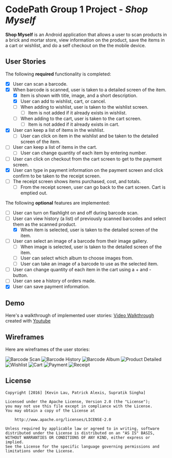 # CodePath Group 1 Project - *Shop Myself*

**Shop Myself** is an Android application that allows a user to scan products in a brick and mortar store, view information on the product, save the items in a cart or wishlist, and do a self checkout on the the mobile device.

## User Stories

The following **required** functionality is completed:

* [X] User can scan a barcode.
* [x] When barcode is scanned, user is taken to a detailed screen of the item.
  * [x] Item is shown with title, image, and a short description.
  * [x] User can add to wishlist, cart, or cancel.
  * [ ] When adding to wishlist, user is taken to the wishlist screen.
    * [ ] Item is not added if it already exists in wishlist.
  * [ ] When adding to the cart, user is taken to the cart screen.
    * [ ] Item is not added if it already exists in cart.
* [x] User can keep a list of items in the wishlist.
  * [ ] User can click on item in the wishlist and be taken to the detailed screen of the item.
* [ ] User can keep a list of items in the cart.
  * [ ] User can change quantity of each item by entering number.
* [ ] User can click on checkout from the cart screen to get to the payment screen.
* [x] User can type in payment information on the payment screen and click confirm to be taken to the receipt screen.
* [ ] The receipt screen shows items purchased, cost, and totals.
  * [ ] From the receipt screen, user can go back to the cart screen. Cart is emptied out.

The following **optional** features are implemented:

* [ ] User can turn on flashlight on and off during barcode scan.
* [ ] User can view history (a list) of previously scanned barcodes and select them as the scanned product.
  * [x] When item is selected, user is taken to the detailed screen of the item.
* [ ] User can select an image of a barcode from their image gallery.
  * [ ] When image is selected, user is taken to the detailed screen of the item.
  * [ ] User can select which album to choose images from.
  * [ ] User can take an image of a barcode to use as the selected item.
* [ ] User can change quantity of each item in the cart using a + and - button.
* [ ] User can see a history of orders made.
* [x] User can save payment information.

## Demo

Here's a walkthrough of implemented user stories:
[Video Walkthrough](https://www.youtube.com/watch?v=GLBM-0IERUw) created with [Youtube](https://www.youtube.com/watch?v=GLBM-0IERUw)

## Wireframes

Here are wireframes of the user stories:

<img src='http://i.imgur.com/NYDmK6x.jpg' title='Barcode Scan' width='' alt='Barcode Scan' />
<img src='http://i.imgur.com/uUQHZzy.jpg' title='Barcode History' width='' alt='Barcode History' />
<img src='http://i.imgur.com/VIYsLvx.jpg' title='Barcode Album' width='' alt='Barcode Album' />
<img src='http://i.imgur.com/jIec0mZ.jpg' title='Product Detailed' width='' alt='Product Detailed' />
<img src='http://i.imgur.com/AvmcUDQ.jpg' title='Wishlist' width='' alt='Wishlist' />
<img src='http://i.imgur.com/mya2qBQ.jpg' title='Cart' width='' alt='Cart' />
<img src='http://i.imgur.com/Yv0LmF4.jpg' title='Payment' width='' alt='Payment' />
<img src='http://i.imgur.com/v3K7dU5.jpg' title='Receipt' width='' alt='Receipt' />



## License

    Copyright [2016] [Kevin Lau, Patrick Alexis, Supratik Singha]

    Licensed under the Apache License, Version 2.0 (the "License");
    you may not use this file except in compliance with the License.
    You may obtain a copy of the License at

        http://www.apache.org/licenses/LICENSE-2.0

    Unless required by applicable law or agreed to in writing, software
    distributed under the License is distributed on an "AS IS" BASIS,
    WITHOUT WARRANTIES OR CONDITIONS OF ANY KIND, either express or implied.
    See the License for the specific language governing permissions and
    limitations under the License.
